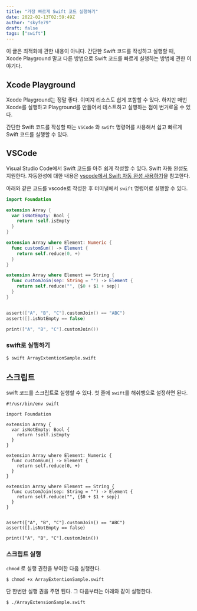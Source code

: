 ```yaml
---
title: "가장 빠르게 Swift 코드 실행하기"
date: 2022-02-13T02:59:49Z
author: "skyfe79"
draft: false
tags: ["swift"]
---
```


이 글은 최적화에 관한 내용이 아니다. 간단한 Swift 코드를 작성하고 실행할 때, Xcode Playground 말고 다른 방법으로 Swift 코드를 빠르게 실행하는 방법에 관한 이야기다.

## Xcode Playground

Xcode Playground는 정말 좋다. 이미지 리소스도 쉽게 포함할 수 있다. 하지만 매번 Xcode를 실행하고 Playground를 만들어서 테스트하고 실행하는 점이 번거로울 수 있다.

간단한 Swift 코드를 작성할 때는 `VSCode` 와 `swift` 명령어를 사용해서 쉽고 빠르게 Swift 코드를 실행할 수 있다.

## VSCode

Visual Studio Code에서 Swift 코드를 아주 쉽게 작성할 수 있다. Swift 자동 완성도 지원한다. 자동완성에 대한 내용은 [vscode에서 Swift 자동 완성 사용하기](https://blog.burt.pe.kr/posts/skyfe79-blog.contents-973482357-post-18/)을 참고한다.

아래와 같은 코드를 vscode로 작성한 후 터미널에서 `swift` 명렁어로 실행할 수 있다.

```swift
import Foundation

extension Array {
  var isNotEmpty: Bool {
    return !self.isEmpty
  }
}

extension Array where Element: Numeric {
  func customSum() -> Element {
    return self.reduce(0, +)
  }
}

extension Array where Element == String {
  func customJoin(sep: String = "") -> Element {
    return self.reduce("", {$0 + $1 + sep})
  }
}


assert(["A", "B", "C"].customJoin() == "ABC")
assert([].isNotEmpty == false)

print(["A", "B", "C"].customJoin())
```

### swift로 실행하기

```
$ swift ArrayExtentionSample.swift
```

## 스크립트

swift 코드를 스크립트로 실행할 수 있다. 첫 줄에 `swift`를 해쉬뱅으로 설정하면 된다.

```
#!/usr/bin/env swift

import Foundation

extension Array {
  var isNotEmpty: Bool {
    return !self.isEmpty
  }
}

extension Array where Element: Numeric {
  func customSum() -> Element {
    return self.reduce(0, +)
  }
}

extension Array where Element == String {
  func customJoin(sep: String = "") -> Element {
    return self.reduce("", {$0 + $1 + sep})
  }
}


assert(["A", "B", "C"].customJoin() == "ABC")
assert([].isNotEmpty == false)

print(["A", "B", "C"].customJoin())
```

### 스크립트 실행

`chmod` 로 실행 권한을 부여한 다음 실행한다.

```
$ chmod +x ArrayExtentionSample.swift
```

 단 한번만 실행 권을 주면 된다. 그 다음부터는 아래와 같이 실행한다.

```
$ ./ArrayExtensionSample.swift
```